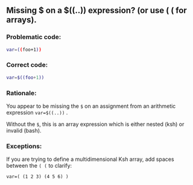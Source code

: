 ## Missing $ on a $((..)) expression? (or use ( ( for arrays).

### Problematic code:

```sh
var=((foo+1))
```

### Correct code:

```sh
var=$((foo+1))
```

### Rationale:

You appear to be missing the `$` on an assignment from an arithmetic expression `var=$((..))` .

Without the `$`, this is an array expression which is either nested (ksh) or invalid (bash). 

### Exceptions:

If you are trying to define a multidimensional Ksh array, add spaces between the `( (` to clarify:

    var=( (1 2 3) (4 5 6) )
